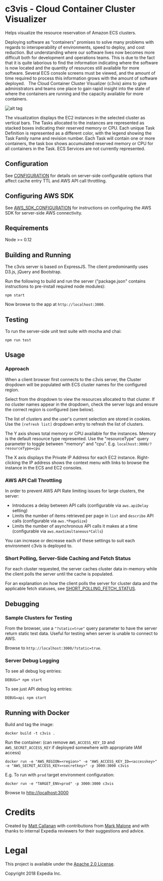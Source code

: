 # c3vis - Cloud Container Cluster Visualizer

Helps visualize the resource reservation of Amazon ECS clusters.

Deploying software as “containers” promises to solve many problems with regards to interoperability of environments, speed to deploy, and cost reduction.
But understanding where our software lives now becomes more difficult both for development and operations teams.
This is due to the fact that it is quite laborious to find the information indicating where the software is now located and the quantity of resources still available for more software.
Several ECS console screens must be viewed, and the amount of time required to process this information grows with the amount of software deployed.
 
The Cloud Container Cluster Visualizer (c3vis) aims to give administrators and teams one place to gain rapid insight into the state of where the containers are running and the capacity available for more containers.

![alt tag](docs/graph.png)

The visualization displays the EC2 instances in the selected cluster as vertical bars.  The Tasks allocated to the instances are represented as stacked boxes indicating their reserved memory or CPU.
Each unique Task Definition is represented as a different color, with the legend showing the Task Family name and revision number.
Each Task will contain one or more containers, the task box shows accumulated reserved memory or CPU for all containers in the Task. ECS Services are not currently represented.


## Configuration

See [CONFIGURATION](docs/CONFIGURATION.md) for details on server-side configurable options that affect cache entry TTL and AWS API call throttling.

## Configuring AWS SDK

See [AWS_SDK_CONFIGURATION](docs/AWS_SDK_CONFIGURATION.md) for instructions 
on configuring the AWS SDK for server-side AWS connectivity.

## Requirements

Node >= 0.12

## Building and Running

The c3vis server is based on ExpressJS. The client predominantly uses D3.js, 
jQuery and Bootstrap.

Run the following to build and run the server ("package.json" contains instructions to pre-install required node modules):

```
npm start
```

Now browse to the app at `http://localhost:3000`.

## Testing

To run the server-side unit test suite with mocha and chai:
 
```
npm run test
```

## Usage

### Approach

When a client browser first connects to the c3vis server, the Cluster dropdown will be populated with ECS cluster names for the configured region.

Select from the dropdown to view the resources allocated to that cluster. If no cluster names appear in the dropdown, check the server logs and ensure the correct region is configured (see below).

The list of clusters and the user's current selection are stored in cookies. Use the ```[refresh list]``` dropdown entry to refresh the list of clusters.

The Y axis shows total memory or CPU available for the instances. Memory is the default resource type represented. Use the "resourceType" query parameter to toggle between "memory" and "cpu".  E.g. ```localhost:3000/?resourceType=cpu```

The X axis displays the Private IP Address for each EC2 instance. Right-clicking the IP address shows the context menu with links to browse the instance in the ECS and EC2 consoles.

### AWS API Call Throttling

In order to prevent AWS API Rate limiting issues for large clusters, the server:

* Introduces a delay between API calls (configurable via `aws.apiDelay` setting)
* Limits the number of items retrieved per page in `list` and `describe` API calls (configurable via `aws.*PageSize`)
* Limits the number of asynchronous API calls it makes at a time (configurable via `aws.maxSimultaneous*Calls`)

You can increase or decrease each of these settings to suit each environment c3vis is deployed to.

### Short Polling, Server-Side Caching and Fetch Status

For each cluster requested, the server caches cluster data in-memory while the client polls the server until the cache is populated.

For an explanation on how the client polls the server for cluster data and the applicable fetch statuses, see [SHORT_POLLING_FETCH_STATUS](docs/SHORT_POLLING_FETCH_STATUS.md).


## Debugging

### Sample Clusters for Testing

From the browser, use a ```"?static=true"``` query parameter to have the server return static test data. Useful for testing when server is unable to connect to AWS.

Browse to `http://localhost:3000/?static=true`.

### Server Debug Logging

To see all debug log entries:

```
DEBUG=* npm start
```

To see just API debug log entries:

```
DEBUG=api npm start
```

## Running with Docker

Build and tag the image:

```
docker build -t c3vis .
```

Run the container: (can remove ```AWS_ACCESS_KEY_ID``` and ```AWS_SECRET_ACCESS_KEY``` if deployed somewhere with appropriate IAM access)

```
docker run -e "AWS_REGION=<region>" -e "AWS_ACCESS_KEY_ID=<accesskey>" -e "AWS_SECRET_ACCESS_KEY=<secretkey>" -p 3000:3000 c3vis
```

E.g. To run with `prod` target environment configuration:

```
docker run -e "TARGET_ENV=prod" -p 3000:3000 c3vis
```


Browse to [http://localhost:3000](http://localhost:3000)


# Credits

Created by [Matt Callanan](https://github.com/mattcallanan) with contributions from [Mark Malone](https://github.com/malonem) and with thanks to internal Expedia reviewers for their suggestions and advice.


# Legal

This project is available under the [Apache 2.0 License](http://www.apache.org/licenses/LICENSE-2.0.html).

Copyright 2018 Expedia Inc.
